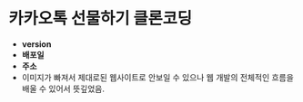 # 카카오톡 선물하기 클론코딩

- **version**
- **배포일**
- **주소**
- 이미지가 빠져서 제대로된 웹사이트로 안보일 수 있으나 웹 개발의 전체적인 흐름을 배울 수 있어서 뜻깊었음.

